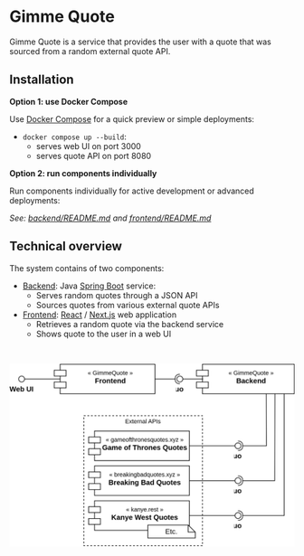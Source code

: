 # Gimme Quote

Gimme Quote is a service that provides the user with a quote that was sourced from a random external quote API.

## Installation

**Option 1: use Docker Compose**

Use [Docker Compose](https://docs.docker.com/compose/) for a quick preview or simple deployments:
- `docker compose up --build`:
  - serves web UI on port 3000
  - serves quote API on port 8080

**Option 2: run components individually**

Run components individually for active development or advanced deployments:

*See: [backend/README.md](./backend/README.md) and [frontend/README.md](./frontend/README.md)*

## Technical overview

The system contains of two components:

- [Backend](./backend): Java [Spring Boot](https://spring.io/projects/spring-boot) service:
  - Serves random quotes through a JSON API
  - Sources quotes from various external quote APIs
- [Frontend](./frontend): [React](https://react.dev/) / [Next.js](https://nextjs.org/) web application
  - Retrieves a random quote via the backend service
  - Shows quote to the user in a web UI

&nbsp;

![Component diagram](./documentation/component_diagram.svg)
